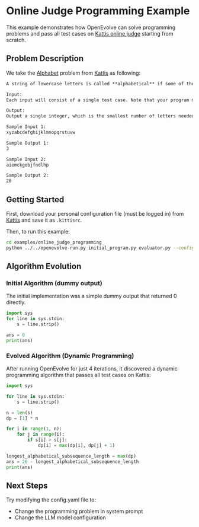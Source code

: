 # Online Judge Programming Example

This example demonstrates how OpenEvolve can solve programming problems and pass all test cases on [Kattis online judge](https://open.kattis.com/) starting from scratch.

## Problem Description

We take the [Alphabet](https://open.kattis.com/problems/alphabet) problem from [Kattis](https://open.kattis.com/) as following:
```markdown
A string of lowercase letters is called **alphabetical** if some of the letters can be deleted so that the only letters that remain are the letters from 'a' to 'z' in order. Given a string s, determine the minimum number of letters to add anywhere in the string to make it alphabetical.

Input:
Each input will consist of a single test case. Note that your program may be run multiple times on different inputs. The only line of input contains a string s (1 ≤ |s| ≤ 50) which contains only lowercase letters.

Output:
Output a single integer, which is the smallest number of letters needed to add to `s` to make it alphabetical.

Sample Input 1:
xyzabcdefghijklmnopqrstuvw

Sample Output 1:
3

Sample Input 2:
aiemckgobjfndlhp

Sample Output 2:
20
```

## Getting Started

First, download your personal configuration file (must be logged in) from [Kattis](https://open.kattis.com/download/kattisrc) and save it as `.kittisrc`.

Then, to run this example:

```bash
cd examples/online_judge_programming
python ../../openevolve-run.py initial_program.py evaluator.py --config config.yaml
```

## Algorithm Evolution

### Initial Algorithm (dummy output)

The initial implementation was a simple dummy output that returned 0 directly.

```python
import sys
for line in sys.stdin:
    s = line.strip()

ans = 0
print(ans)
```

### Evolved Algorithm (Dynamic Programming)

After running OpenEvolve for just 4 iterations, it discovered a dynamic programming algorithm that passes all test cases on Kattis:

```python
import sys

for line in sys.stdin:
    s = line.strip()

n = len(s)
dp = [1] * n

for i in range(1, n):
    for j in range(i):
        if s[i] > s[j]:
            dp[i] = max(dp[i], dp[j] + 1)

longest_alphabetical_subsequence_length = max(dp)
ans = 26 - longest_alphabetical_subsequence_length
print(ans)
```

## Next Steps

Try modifying the config.yaml file to:
- Change the programming problem in system prompt
- Change the LLM model configuration
